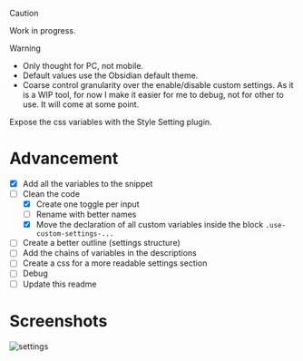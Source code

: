 > [!CAUTION]
> Work in progress.

> [!WARNING]
> - Only thought for PC, not mobile.
> - Default values use the Obsidian default theme.
> - Coarse control granularity over the enable/disable custom settings. As it is a WIP tool, for now I make it easier for me to debug, not for other to use. It will come at some point.

Expose the css variables with the Style Setting plugin.

# Advancement

- [x] Add all the variables to the snippet
- [ ] Clean the code
  - [x] Create one toggle per input
  - [ ] Rename with better names
  - [x] Move the declaration of all custom variables inside the block `.use-custom-settings-...`
- [ ] Create a better outline (settings structure)
- [ ] Add the chains of variables in the descriptions
- [ ] Create a css for a more readable settings section
- [ ] Debug
- [ ] Update this readme

# Screenshots

![settings](screenshots/settings.png)